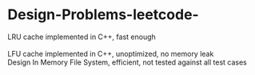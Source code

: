 # Design-Problems-leetcode-  </br>
LRU cache implemented in C++, fast enough </br>  
LFU cache implemented in C++, unoptimized, no memory leak  </br>
Design In Memory File System, efficient, not tested against all test cases </br>
